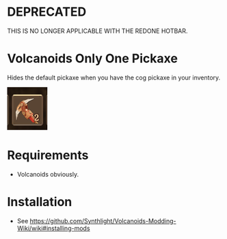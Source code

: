 ﻿# DEPRECATED

THIS IS NO LONGER APPLICABLE WITH THE REDONE HOTBAR.

# Volcanoids Only One Pickaxe
Hides the default pickaxe when you have the cog pickaxe in your inventory.

![](.thumb.png)

# Requirements
- Volcanoids obviously.

# Installation
- See https://github.com/Synthlight/Volcanoids-Modding-Wiki/wiki#installing-mods